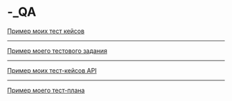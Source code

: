 # -_QA
[Пример моих тест кейсов](https://docs.google.com/spreadsheets/d/1MsKSL444Opi5QRhcLe00LKnGxdwmqF2G/edit?usp=sharing&ouid=111352972219854397810&rtpof=true&sd=true)

---

[Пример моего тестового задания](https://docs.google.com/spreadsheets/d/14hQ10OSzRdqJTk2Vq9OfDq8TEomGvRTD75iMPK1s3Os/edit?usp=sharing)

---

[Пример моих тест-кейсов API](https://docs.google.com/spreadsheets/d/12E2B2GfdWBLdi-s4WAAzUeYt9msXZ8qG/edit?usp=sharing&ouid=111352972219854397810&rtpof=true&sd=true)

---

[Пример моего тест-плана](https://docs.google.com/document/d/1Ng_mv0Zl5ZNuEt32eHocTChhniMuSmdB/edit?usp=sharing&ouid=111352972219854397810&rtpof=true&sd=true)
